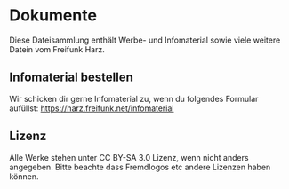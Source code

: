 Dokumente
=========

Diese Dateisammlung enthält Werbe- und Infomaterial sowie viele weitere Datein vom Freifunk Harz.

Infomaterial bestellen
----------------------

Wir schicken dir gerne Infomaterial zu, wenn du folgendes Formular aufüllst: https://harz.freifunk.net/infomaterial

Lizenz
------

Alle Werke stehen unter CC BY-SA 3.0 Lizenz, wenn nicht anders angegeben. Bitte beachte dass Fremdlogos etc andere Lizenzen haben können.